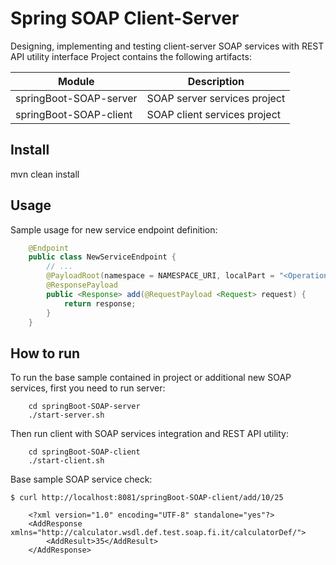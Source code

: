 Spring SOAP Client-Server
==========================

Designing, implementing and testing client-server SOAP services with REST API utility interface
Project contains the following artifacts:

| Module | Description |
|---|---|
| springBoot-SOAP-server | SOAP server services project |
| springBoot-SOAP-client | SOAP client services project |

## Install
mvn clean install

## Usage

Sample usage for new service endpoint definition:

```java
    @Endpoint
    public class NewServiceEndpoint {
        // ...
        @PayloadRoot(namespace = NAMESPACE_URI, localPart = "<Operation>")
        @ResponsePayload
        public <Response> add(@RequestPayload <Request> request) {
            return response;
        }
    }
```

## How to run
To run the base sample contained in project or additional new SOAP services, first you need to run server:

```
    cd springBoot-SOAP-server
    ./start-server.sh
```    

Then run client with SOAP services integration and REST API utility: 

```
    cd springBoot-SOAP-client
    ./start-client.sh
```

Base sample SOAP service check:

`$ curl http://localhost:8081/springBoot-SOAP-client/add/10/25`

```
    <?xml version="1.0" encoding="UTF-8" standalone="yes"?>
    <AddResponse xmlns="http://calculator.wsdl.def.test.soap.fi.it/calculatorDef/">
        <AddResult>35</AddResult>
    </AddResponse>
```

